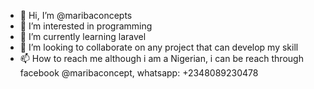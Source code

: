 - 👋 Hi, I’m @maribaconcepts
- 👀 I’m interested in programming
- 🌱 I’m currently learning laravel
- 💞️ I’m looking to collaborate on any project that can develop my skill 
- 📫 How to reach me although i am a Nigerian, i can be reach through facebook @maribaconcept, whatsapp: +2348089230478

<!---
maribaconcepts/maribaconcepts is a ✨ special ✨ repository because its `README.md` (this file) appears on your GitHub profile.
You can click the Preview link to take a look at your changes.
--->
